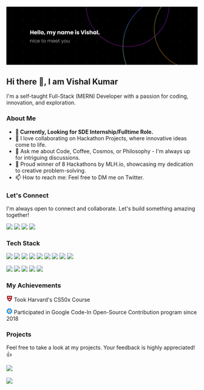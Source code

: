 ![Header Poster](./header_poster.png)

<h2>Hi there 👋, I am Vishal Kumar</h2>
<p>I'm a self-taught Full-Stack (MERN) Developer with a passion for coding, innovation, and exploration.</p>
<!-- <p>
  <img src="https://github-readme-stats.vercel.app/api?username=vishalx360&show_icons=true&theme=radical">
</p> -->
<h3>About Me</h3>
<!-- <p>  
  <img src="https://komarev.com/ghpvc/?username=vishalx360&color=green">
</p> -->
<ul>
  <li><b>🔭 Currently, Looking for SDE Internship/Fulltime Role.</b></li>
  <li>👯 I love collaborating on Hackathon Projects, where innovative ideas come to life.</li>
  <li>💬 Ask me about Code, Coffee, Cosmos, or Philosophy - I'm always up for intriguing discussions.</li>
  <li>🥈 Proud winner of 8 Hackathons by MLH.io, showcasing my dedication to creative problem-solving.</li>
  <li>📫 How to reach me: Feel free to DM me on Twitter.</li>
</ul>
<h3>Let's Connect</h3>
<p>I'm always open to connect and collaborate. Let's build something amazing together!</p>
<p>
  <a href="mailto:vishalx360@gmail.com" target="_blank"><img height="25" src = "https://img.shields.io/badge/gmail-c14438?&style=for-the-badge&logo=gmail&logoColor=white"></a>
  <a href="https://linkedin.com/in/vishalx360" target="_blank"><img height="25" src = "https://img.shields.io/badge/-LinkedIn-0e76a8?style=for-the-badge&logo=Linkedin&logoColor=white"></a>
  <a href="https://vishalx360.codes" target="_blank"><img height="25" src = "https://img.shields.io/badge/Website-3b5998?style=for-the-badge&logo=google-chrome&logoColor=white"></a>
  <a href="https://twitter.com/vishalx360" target="_blank"><img height="25" src = "https://img.shields.io/badge/-Twitter-00acee?style=for-the-badge&logo=Twitter&logoColor=white"></a>
</p>
<h3>Tech Stack</h3>
<p>
  <img src="https://img.shields.io/badge/-Next.js-000000?style=flat-square&logo=next.js">
  <img src="https://img.shields.io/badge/-Node.js-339933?style=flat-square&logo=Node.js&logoColor=white">
  <img src="https://shields.io/badge/express-black?logo=express&style=for-the-badge">
  <img src="https://img.shields.io/badge/-MongoDB-47A248?style=flat-square&logo=mongodb&logoColor=white">
  <img src="https://img.shields.io/badge/-React-61DAFB?style=flat-square&logo=react&logoColor=black">
  <img src="https://img.shields.io/badge/-AWS-232F3E?style=flat-square&logo=amazon-aws">
  <img src="https://img.shields.io/badge/-Linux-FCC624?style=flat-square&logo=linux&logoColor=black">
  <img src="https://img.shields.io/badge/-JavaScript-F7DF1E?style=flat-square&logo=javascript&logoColor=black">
  <img src="https://img.shields.io/badge/-TypeScript-007ACC?style=flat-square&logo=typescript&logoColor=white">
  <!-- ... (Include the rest of your badges here) -->
</p>
<p>
  <img src="https://img.shields.io/badge/-Git-black?style=flat-square&logo=git">
  <img src="https://img.shields.io/badge/-GitHub-181717?style=flat-square&logo=github">
  <img src="https://img.shields.io/badge/-Heroku-430098?style=flat-square&logo=heroku">
  <img src="https://img.shields.io/badge/-Firebase-FFCA28?style=flat-square&logo=firebase&logoColor=black">
  <img src="https://img.shields.io/badge/-Figma-pink?style=flat-square&logo=figma&logoColor=white">
</p>
<h3>My Achievements</h3>
<p>
  <img src="icons/harv.png" alt="Harvard CS50x">
  <span>Took Harvard's CS50x Course</span>
</p>
<p>
  <img src="icons/gci-logo16x16.png" alt="Google Code-In">
  <span>Participated in Google Code-In Open-Source Contribution program since 2018</span>
</p>
<h3>Projects</h3>
<p>Feel free to take a look at my projects. Your feedback is highly appreciated! 👍</p>
<p>
  <!-- Insert your project showcases here -->
</p>

<p>
  <img src="https://github-readme-stats.vercel.app/api/top-langs/?username=vishalx360&layout=compact&theme=radical">
</p>
<p>
  <img src="https://github-readme-streak-stats.herokuapp.com/?user=vishalx360&theme=radical">
</p>
